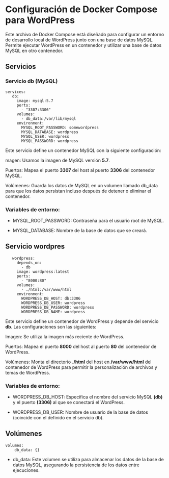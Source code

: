 # Configuración de Docker Compose para WordPress

Este archivo de Docker Compose está diseñado para configurar un entorno de desarrollo local de WordPress junto con una base de datos MySQL. Permite ejecutar WordPress en un contenedor y utilizar una base de datos MySQL en otro contenedor.

## Servicios

### Servicio **db** (MySQL)

```
services:
   db:
     image: mysql:5.7
     ports:
       - "3307:3306"
     volumes:
       - db_data:/var/lib/mysql
     environment:
       MYSQL_ROOT_PASSWORD: somewordpress
       MYSQL_DATABASE: wordpress
       MYSQL_USER: wordpress
       MYSQL_PASSWORD: wordpress
```
Este servicio define un contenedor MySQL con la siguiente configuración:

magen: Usamos la imagen de MySQL versión **5.7**.

Puertos: Mapea el puerto **3307** del host al puerto **3306** del contenedor MySQL.

Volúmenes: Guarda los datos de MySQL en un volumen llamado db_data para que los datos persistan incluso después de detener o eliminar el contenedor.

### Variables de entorno:

 - MYSQL_ROOT_PASSWORD: Contraseña para el usuario root de MySQL.

 - MYSQL_DATABASE: Nombre de la base de datos que se creará.

## Servicio wordpres

```
   wordpress:
     depends_on:
       - db
     image: wordpress:latest
     ports:
       - "8000:80"
     volumes:
       - ./html:/var/www/html
     environment:
       WORDPRESS_DB_HOST: db:3306
       WORDPRESS_DB_USER: wordpress
       WORDPRESS_DB_PASSWORD: wordpress
       WORDPRESS_DB_NAME: wordpress

```
Este servicio define un contenedor de WordPress y depende del servicio **db**. Las configuraciones son las siguientes:

Imagen: Se utiliza la imagen más reciente de WordPress.

Puertos: Mapea el puerto **8000** del host al puerto **80** del contenedor de WordPress.

Volúmenes: Monta el directorio **./html** del host en **/var/www/html** del contenedor de WordPress para permitir la personalización de archivos y temas de WordPress.

### Variables de entorno:

 - WORDPRESS_DB_HOST: Especifica el nombre del servicio MySQL **(db)** y el puerto **(3306)** al que se conectará el WordPress.

 - WORDPRESS_DB_USER: Nombre de usuario de la base de datos (coincide con el definido en el servicio db).

## Volúmenes

```
volumes:
    db_data: {}
```
- db_data: Este volumen se utiliza para almacenar los datos de la base de datos MySQL, asegurando la persistencia de los datos entre ejecuciones.